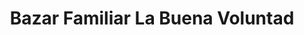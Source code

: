 ---
title: "Bazar Familiar La Buena Voluntad"
url: /morelia/bazar-familiar-la-buena-voluntad/
shop: ropa
---